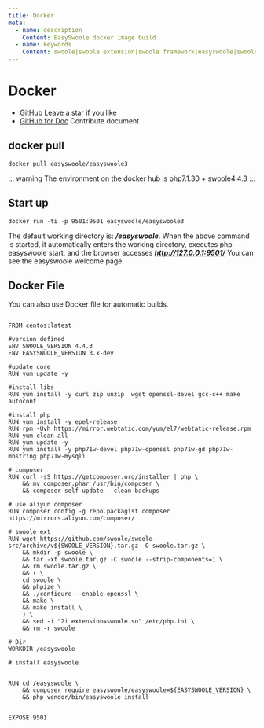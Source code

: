 ```yaml
---
title: Docker
meta:
  - name: description
    Content: EasySwoole docker image build
  - name: keywords
    Content: swoole|swoole extension|swoole framework|easyswoole|swoole docker image|swoole dockerfile
---
```




# Docker

- [GitHub](https://github.com/easy-swoole/easyswoole)  Leave a star if you like
- [GitHub for Doc](https://github.com/easy-swoole/doc-3.3.x)  Contribute document

## docker pull
```
docker pull easyswoole/easyswoole3
```


::: warning 
 The environment on the docker hub is php7.1.30 + swoole4.4.3
:::

## Start up

```
docker run -ti -p 9501:9501 easyswoole/easyswoole3
```
The default working directory is: ***/easyswoole***. When the above command is started, it automatically enters the working directory, executes php easyswoole start, and the browser accesses ***http://127.0.0.1:9501/***
You can see the easyswoole welcome page.

## Docker File
You can also use Docker file for automatic builds.
```

FROM centos:latest

#version defined
ENV SWOOLE_VERSION 4.4.3
ENV EASYSWOOLE_VERSION 3.x-dev

#update core
RUN yum update -y

#install libs
RUN yum install -y curl zip unzip  wget openssl-devel gcc-c++ make autoconf

#install php
RUN yum install -y epel-release
RUN rpm -Uvh https://mirror.webtatic.com/yum/el7/webtatic-release.rpm
RUN yum clean all
RUN yum update -y
RUN yum install -y php71w-devel php71w-openssl php71w-gd php71w-mbstring php71w-mysqli

# composer
RUN curl -sS https://getcomposer.org/installer | php \
    && mv composer.phar /usr/bin/composer \
    && composer self-update --clean-backups

# use aliyun composer
RUN composer config -g repo.packagist composer https://mirrors.aliyun.com/composer/

# swoole ext
RUN wget https://github.com/swoole/swoole-src/archive/v${SWOOLE_VERSION}.tar.gz -O swoole.tar.gz \
    && mkdir -p swoole \
    && tar -xf swoole.tar.gz -C swoole --strip-components=1 \
    && rm swoole.tar.gz \
    && ( \
    cd swoole \
    && phpize \
    && ./configure --enable-openssl \
    && make \
    && make install \
    ) \
    && sed -i "2i extension=swoole.so" /etc/php.ini \
    && rm -r swoole

# Dir
WORKDIR /easyswoole

# install easyswoole


RUN cd /easyswoole \
    && composer require easyswoole/easyswoole=${EASYSWOOLE_VERSION} \
    && php vendor/bin/easyswoole install


EXPOSE 9501

```
